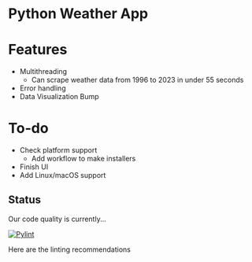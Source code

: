 # Python Weather App

# Features
- Multithreading
  - Can scrape weather data from 1996 to 2023 in under 55 seconds
- Error handling
- Data Visualization
Bump
# To-do
- Check platform support
  - Add workflow to make installers
- Finish UI
- Add Linux/macOS support 

## Status


Our code quality is currently...

[![Pylint](https://github.com/tadghh/PythonWeatherApp/actions/workflows/pylint.yml/badge.svg?branch=main&event=push)](https://github.com/tadghh/PythonWeatherApp/actions/workflows/pylint.yml)

Here are the linting recommendations

